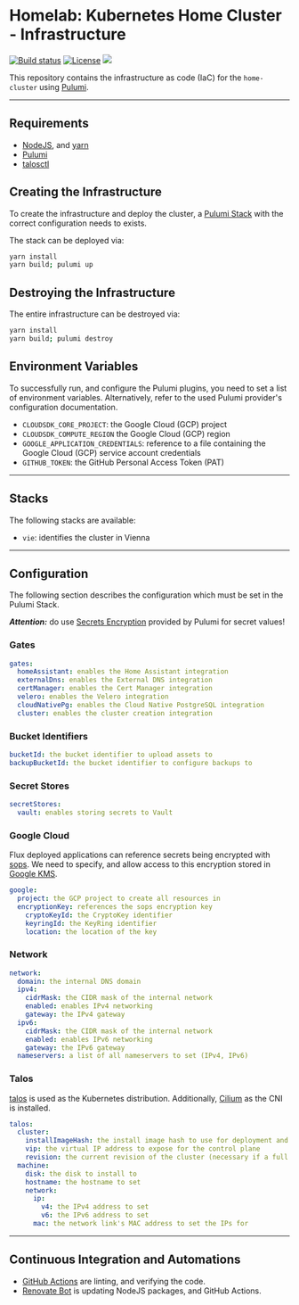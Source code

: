 # Homelab: Kubernetes Home Cluster - Infrastructure

[![Build status](https://img.shields.io/github/actions/workflow/status/muhlba91/homelab-kubernetes-home-infrastructure/pipeline.yml?style=for-the-badge)](https://github.com/muhlba91/homelab-kubernetes-home-infrastructure/actions/workflows/pipeline.yml)
[![License](https://img.shields.io/github/license/muhlba91/homelab-kubernetes-home-infrastructure?style=for-the-badge)](LICENSE.md)
[![](https://api.scorecard.dev/projects/github.com/muhlba91/homelab-kubernetes-home-infrastructure/badge?style=for-the-badge)](https://scorecard.dev/viewer/?uri=github.com/muhlba91/homelab-kubernetes-home-infrastructure)

This repository contains the infrastructure as code (IaC) for the `home-cluster` using [Pulumi](http://pulumi.com).

---

## Requirements

- [NodeJS](https://nodejs.org/en), and [yarn](https://yarnpkg.com)
- [Pulumi](https://www.pulumi.com/docs/install/)
- [talosctl](https://github.com/siderolabs/talos)

## Creating the Infrastructure

To create the infrastructure and deploy the cluster, a [Pulumi Stack](https://www.pulumi.com/docs/concepts/stack/) with the correct configuration needs to exists.

The stack can be deployed via:

```bash
yarn install
yarn build; pulumi up
```

## Destroying the Infrastructure

The entire infrastructure can be destroyed via:

```bash
yarn install
yarn build; pulumi destroy
```

## Environment Variables

To successfully run, and configure the Pulumi plugins, you need to set a list of environment variables. Alternatively, refer to the used Pulumi provider's configuration documentation.

- `CLOUDSDK_CORE_PROJECT`: the Google Cloud (GCP) project
- `CLOUDSDK_COMPUTE_REGION` the Google Cloud (GCP) region
- `GOOGLE_APPLICATION_CREDENTIALS`: reference to a file containing the Google Cloud (GCP) service account credentials
- `GITHUB_TOKEN`: the GitHub Personal Access Token (PAT)

---

## Stacks

The following stacks are available:

- `vie`: identifies the cluster in Vienna

---

## Configuration

The following section describes the configuration which must be set in the Pulumi Stack.

***Attention:*** do use [Secrets Encryption](https://www.pulumi.com/docs/concepts/secrets/#:~:text=Pulumi%20never%20sends%20authentication%20secrets,“secrets”%20for%20extra%20protection.) provided by Pulumi for secret values!

### Gates

```yaml
gates:
  homeAssistant: enables the Home Assistant integration
  externalDns: enables the External DNS integration
  certManager: enables the Cert Manager integration
  velero: enables the Velero integration
  cloudNativePg: enables the Cloud Native PostgreSQL integration
  cluster: enables the cluster creation integration
```

### Bucket Identifiers

```yaml
bucketId: the bucket identifier to upload assets to
backupBucketId: the bucket identifier to configure backups to
```

### Secret Stores

```yaml
secretStores:
  vault: enables storing secrets to Vault
```

### Google Cloud

Flux deployed applications can reference secrets being encrypted with [sops](https://github.com/mozilla/sops).
We need to specify, and allow access to this encryption stored in [Google KMS](https://cloud.google.com/security-key-management).

```yaml
google:
  project: the GCP project to create all resources in
  encryptionKey: references the sops encryption key
    cryptoKeyId: the CryptoKey identifier
    keyringId: the KeyRing identifier
    location: the location of the key
```

### Network

```yaml
network:
  domain: the internal DNS domain
  ipv4:
    cidrMask: the CIDR mask of the internal network
    enabled: enables IPv4 networking
    gateway: the IPv4 gateway
  ipv6:
    cidrMask: the CIDR mask of the internal network
    enabled: enables IPv6 networking
    gateway: the IPv6 gateway
  nameservers: a list of all nameservers to set (IPv4, IPv6)
```

### Talos

[talos](http://talos.dev) is used as the Kubernetes distribution.
Additionally, [Cilium](http://cilium.io) as the CNI is installed.

```yaml
talos:
  cluster:
    installImageHash: the install image hash to use for deployment and updates
    vip: the virtual IP address to expose for the control plane
    revision: the current revision of the cluster (necessary if a full restore needs to happen)
  machine:
    disk: the disk to install to
    hostname: the hostname to set
    network:
      ip:
        v4: the IPv4 address to set
        v6: the IPv6 address to set
      mac: the network link's MAC address to set the IPs for
```

---

## Continuous Integration and Automations

- [GitHub Actions](https://docs.github.com/en/actions) are linting, and verifying the code.
- [Renovate Bot](https://github.com/renovatebot/renovate) is updating NodeJS packages, and GitHub Actions.
